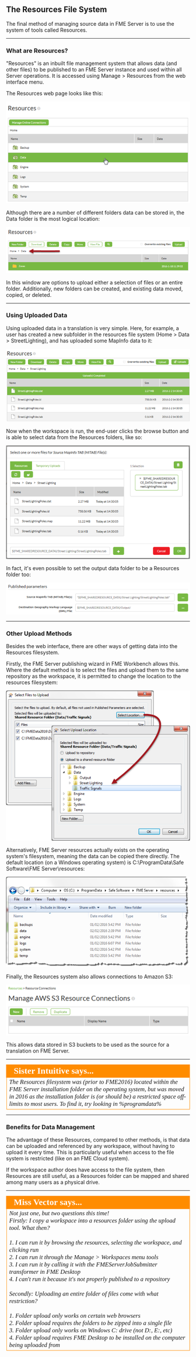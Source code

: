 ## The Resources File System ##

The final method of managing source data in FME Server is to use the system of tools called Resources.

---

### What are Resources? ###

"Resources" is an inbuilt file management system that allows data (and other files) to be published to an FME Server instance and used within all Server operations. It is accessed using Manage &gt; Resources from the web interface menu.

The Resources web page looks like this:

![](./Images/Img2.14.ResourcesHome.png)

Although there are a number of different folders data can be stored in, the Data folder is the most logical location:

![](./Images/Img2.15.ResourcesDataFolder.png)

In this window are options to upload either a selection of files or an entire folder. Additionally, new folders can be created, and existing data moved, copied, or deleted.

---

### Using Uploaded Data ###

Using uploaded data in a translation is very simple. Here, for example, a user has created a new subfolder in the resources file system (Home &gt; Data &gt; StreetLighting), and has uploaded some MapInfo data to it:

![](./Images/Img2.16.ResourcesDataNewUpload.png)

Now when the workspace is run, the end-user clicks the browse button and is able to select data from the Resources folders, like so:

![](./Images/Img2.17.ResourcesDataSelection.png)

In fact, it's even possible to set the output data folder to be a Resources folder too:

![](./Images/Img2.18.ResourcesDataOutputFolder.png)

---

### Other Upload Methods ###

Besides the web interface, there are other ways of getting data into the Resources filesystem.

Firstly, the FME Server publishing wizard in FME Workbench allows this. Where the default method is to select the files and upload them to the same repository as the workspace, it is permitted to change the location to the resources filesystem:

![](./Images/Img2.19.ResourcesDataPubWiz.png)


Alternatively, FME Server resources actually exists on the operating system's filesystem, meaning the data can be copied there directly. The default location (on a Windows operating system) is C:\ProgramData\Safe Software\FME Server\resources:

![](./Images/Img2.20.ResourcesDataWindowsFilesys.png)

Finally, the Resources system also allows connections to Amazon S3: 

![](./Images/Img2.21.ResourcesDataAmazonS3.png)

This allows data stored in S3 buckets to be used as the source for a translation on FME Server.

---

<!--Person X Says Section-->

<table style="border-spacing: 0px">
<tr>
<td style="vertical-align:middle;background-color:darkorange;border: 2px solid darkorange">
<i class="fa fa-quote-left fa-lg fa-pull-left fa-fw" style="color:white;padding-right: 12px;vertical-align:text-top"></i>
<span style="color:white;font-size:x-large;font-weight: bold;font-family:serif">Sister Intuitive says...</span>
</td>
</tr>

<tr>
<td style="border: 1px solid darkorange">
<span style="font-family:serif; font-style:italic; font-size:larger">
The Resources filesystem was (prior to FME2016) located within the FME Server installation folder on the operating system, but was moved in 2016 as the installation folder is (or should be) a restricted space off-limits to most users. To find it, try looking in &#37;programdata%
</span>
</td>
</tr>
</table>

---

### Benefits for Data Management ###

The advantage of these Resources, compared to other methods, is that data can be uploaded and referenced by any workspace, without having to upload it every time. This is particularly useful when access to the file system is restricted (like on an FME Cloud system).

If the workspace author does have access to the file system, then Resources are still useful, as a Resources folder can be mapped and shared among many users as a physical drive.

---

<!--Person X Says Section-->

<table style="border-spacing: 0px">
<tr>
<td style="vertical-align:middle;background-color:darkorange;border: 2px solid darkorange">
<i class="fa fa-quote-left fa-lg fa-pull-left fa-fw" style="color:white;padding-right: 12px;vertical-align:text-top"></i>
<span style="color:white;font-size:x-large;font-weight: bold;font-family:serif">Miss Vector says...</span>
</td>
</tr>

<tr>
<td style="border: 1px solid darkorange">
<span style="font-family:serif; font-style:italic; font-size:larger">
Not just one, but two questions this time! 
<br>Firstly: I copy a workspace into a resources folder using the upload tool. What then?
<br><br>1. I can run it by browsing the resources, selecting the workspace, and clicking run 
<br>2. I can run it through the Manage &gt; Workspaces menu tools
<br>3. I can run it by calling it with the FMEServerJobSubmitter transformer in FME Desktop 
<br>4. I can't run it because it's not properly published to a repository
<br><br>Secondly: Uploading an entire folder of files come with what restriction?
<br><br>1. Folder upload only works on certain web browsers  
<br>2. Folder upload requires the folders to be zipped into a single file
<br>3. Folder upload only works on Windows C: drive (not D:, E:, etc)
<br>4. Folder upload requires FME Desktop to be installed on the computer being uploaded from

</span>
</td>
</tr>
</table>